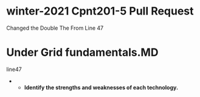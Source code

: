 # winter-2021  Cpnt201-5 Pull Request
Changed the Double The From Line 47 

# Under Grid fundamentals.MD
line47
* - **Identify the  strengths and weaknesses of each technology.**





